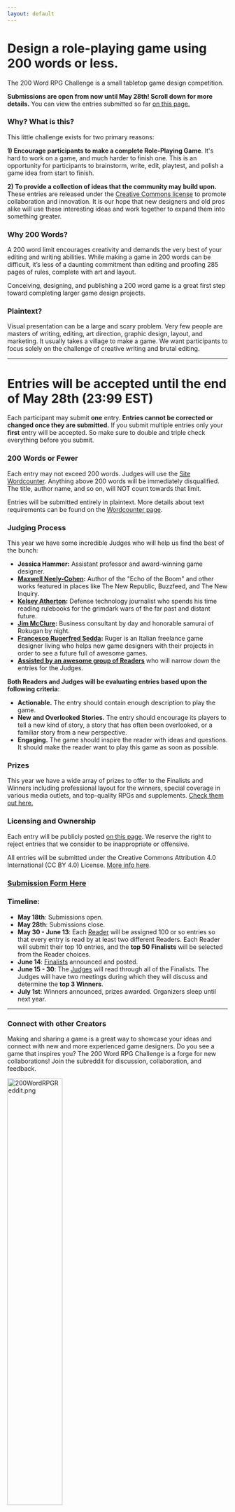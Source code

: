```yaml
---
layout: default
---
```


# Design a role-playing game using 200 words or less.

The 200 Word RPG Challenge is a small tabletop game design competition.

**Submissions are open from now until May 28th! Scroll down for more details.** You can view the entries submitted so far [on this page.]({{site.baseurl}}/2018entries)


### Why? What is this?

This little challenge exists for two primary reasons:

**1) Encourage participants to make a complete Role-Playing Game**. It's hard to work on a game, and much harder to finish one. This is an opportunity for participants to brainstorm, write, edit, playtest, and polish a game idea from start to finish.

**2) To provide a collection of ideas that the community may build upon.** These entries are released under the [Creative Commons license]({{site.baseurl}}/licensing) to promote collaboration and innovation. It is our hope that new designers and old pros alike will use these interesting ideas and work together to expand them into something greater.

### Why 200 Words?

A 200 word limit encourages creativity and demands the very best of your editing and writing abilities. While making a game in 200 words can be difficult, it’s less of a daunting commitment than editing and proofing 285 pages of rules, complete with art and layout.

Conceiving, designing, and publishing a 200 word game is a great first step toward completing larger game design projects.

### Plaintext?

Visual presentation can be a large and scary problem. Very few people are masters of writing, editing, art direction, graphic design, layout, and marketing. It usually takes a village to make a game. We want participants to focus solely on the challenge of creative writing and brutal editing.

<hr>

# Entries will be accepted until the end of May 28th (23:99 EST)

Each participant may submit **one** entry. **Entries cannot be corrected or changed once they are submitted.** If you submit multiple entries only your **first** entry will be accepted. So make sure to double and triple check everything before you submit. 

### 200 Words or Fewer

Each entry may not exceed 200 words. Judges will use the [Site Wordcounter]({{site.baseurl}}/wordcount). Anything above 200 words will be immediately disqualified. The title, author name, and so on, will NOT count towards that limit.

Entries will be submitted entirely in plaintext. More details about text requirements can be found on the [Wordcounter page]({{site.baseurl}}/wordcount).

### Judging Process

This year we have some incredible Judges who will help us find the best of the bunch:

* **Jessica Hammer:** Assistant professor and award-winning game designer.
* **[Maxwell Neely-Cohen](https://www.maxwellneelycohen.com/):** Author of the "Echo of the Boom" and other works featured in places like The New Republic, Buzzfeed, and The New Inquiry.
* **[Kelsey Atherton](https://www.popsci.com/popsci-authors/kelsey-d-atherton):** Defense technology journalist who spends his time reading rulebooks for the grimdark wars of the far past and distant future.
* **[Jim McClure](http://oneshotpodcast.com/author/jimmcclure/):** Business consultant by day and honorable samurai of Rokugan by night.
* **[Francesco Rugerfred Sedda](http://www.rugerfred.com/):** Ruger is an Italian freelance game designer living who helps new game designers with their projects in order to see a future full of awesome games.
* **[Assisted by an awesome group of Readers]({{site.baseurl}}/readers)** who will narrow down the entries for the Judges.

**Both Readers and Judges will be evaluating entries based upon the following criteria**:

* **Actionable.** The entry should contain enough description to play the game.
* **New and Overlooked Stories.** The entry should encourage its players to tell a new kind of story, a story that has often been overlooked, or a familiar story from a new perspective.
* **Engaging.** The game should inspire the reader with ideas and questions. It should make the reader want to play this game as soon as possible.

### Prizes

This year we have a wide array of prizes to offer to the Finalists and Winners including professional layout for the winners, special coverage in various media outlets, and top-quality RPGs and supplements. [Check them out here.]({{site.baseurl}}/prizes)

### Licensing and Ownership
Each entry will be publicly posted [on this page]({{site.baseurl}}/2018entries). We reserve the right to reject entries that we consider to be inappropriate or offensive. 

All entries will be submitted under the Creative Commons Attribution 4.0 International (CC BY 4.0) License. [More info here]({{site.baseurl}}/licensing).

### [Submission Form Here]({{site.baseurl}}/2018submission)

### Timeline:

* **May 18th**: Submissions open. 
* **May 28th**: Submissions close.
* **May 30 - June 13**: Each [Reader]({{site.baseurl}}/readers) will be assigned 100 or so entries so that every entry is read by at least two different Readers. Each Reader will submit their top 10 entries, and the **top 50 Finalists** will be selected from the Reader choices.
* **June 14**: [Finalists]({{site.baseurl}}/winners) announced and posted.
* **June 15 - 30**: The [Judges]({{site.baseurl}}/judges) will read through all of the Finalists. The Judges will have two meetings during which they will discuss and determine the **top 3 Winners**.
* **July 1st**: Winners announced, prizes awarded. Organizers sleep until next year.

<hr>

### Connect with other Creators

Making and sharing a game is a great way to showcase your ideas and connect with new and more experienced game designers. Do you see a game that inspires you? The 200 Word RPG Challenge is a forge for new collaborations! Join the subreddit for discussion, collaboration, and feedback.

<a href="https://www.reddit.com/r/200wordrpg/"><img src="{{site.baseurl}}/assets/images/200wordreddit.png" style="width:50%" alt="200WordRPGReddit.png"></a>
